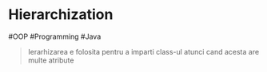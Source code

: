 # Hierarchization
#OOP #Programming #Java
> Ierarhizarea e folosita pentru a imparti class-ul atunci cand acesta are multe atribute